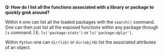 **Q: How do I list all the functions associated with a library or package to quickly grok around?** 

Within `R` one can list all the loaded packages with the `search()` command. One can then just list all the exposed
functions within any package through `ls` command. I.E. `ls('package:stats')` or `ls('package:dplyr')`.

Within `Python` one can `dir(lib)` or `dir(obj)`to list the associated attributes of an object. 
